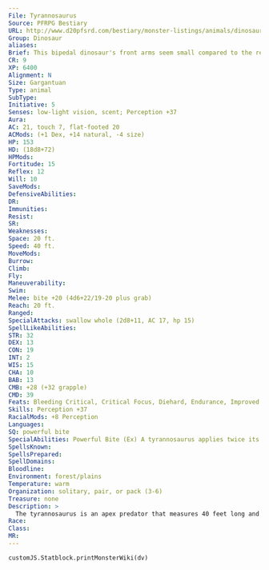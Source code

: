 ```yaml
---
File: Tyrannosaurus
Source: PFRPG Bestiary
URL: http://www.d20pfsrd.com/bestiary/monster-listings/animals/dinosaur/tyrannosaurus
Group: Dinosaur
aliases: 
Brief: This bipedal dinosaur's front arms seem small compared to the rest of its bulk, but its enormous head is all teeth.
CR: 9
XP: 6400
Alignment: N
Size: Gargantuan
Type: animal
SubType: 
Initiative: 5
Senses: low-light vision, scent; Perception +37
Aura: 
AC: 21, touch 7, flat-footed 20
ACMods: (+1 Dex, +14 natural, -4 size)
HP: 153
HD: (18d8+72)
HPMods: 
Fortitude: 15
Reflex: 12
Will: 10
SaveMods: 
DefensiveAbilities: 
DR: 
Immunities: 
Resist: 
SR: 
Weaknesses: 
Space: 20 ft.
Speed: 40 ft.
MoveMods: 
Burrow: 
Climb: 
Fly: 
Maneuverability: 
Swim: 
Melee: bite +20 (4d6+22/19-20 plus grab)
Reach: 20 ft.
Ranged: 
SpecialAttacks: swallow whole (2d8+11, AC 17, hp 15)
SpellLikeAbilities: 
STR: 32
DEX: 13
CON: 19
INT: 2
WIS: 15
CHA: 10
BAB: 13
CMB: +28 (+32 grapple)
CMD: 39
Feats: Bleeding Critical, Critical Focus, Diehard, Endurance, Improved Critical (bite), Improved Initiative, Iron Will, Run, Skill Focus (Perception)
Skills: Perception +37
RacialMods: +8 Perception
Languages: 
SQ: powerful bite
SpecialAbilities: Powerful Bite (Ex) A tyrannosaurus applies twice its Strength modifier to bite damage.
SpellsKnown: 
SpellsPrepared: 
SpellDomains: 
Bloodline: 
Environment: forest/plains
Temperature: warm
Organization: solitary, pair, or pack (3-6)
Treasure: none
Description: >
  The tyrannosaurus is an apex predator that measures 40 feet long and weighs 14,000 pounds. Tyrannosaurus Companions Starting Statistics: Size Medium, Speed 30 ft.; AC +4 natural armor; Attack bite (1d8); Ability Scores Str 14, Dex 16, Con 10, Int 2, Wis 15, Cha 10; Special Qualities low-light vision, scent. 7th-Level Adv.: Size Large; AC +3 natural armor; Attack bite (2d6); Ability Scores Str +8, Dex -2, Con +4; Special Qualities grab, powerful bite.
Race: 
Class: 
MR: 
---
```

```dataviewjs
customJS.Statblock.printMonsterWiki(dv)
```

